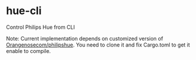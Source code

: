 # hue-cli

Control Philips Hue from CLI

Note: Current implementation depends on customized version of [Orangenosecom/philipshue](https://github.com/Orangenosecom/philipshue). You need to clone it and fix Cargo.toml to get it enable to compile.
